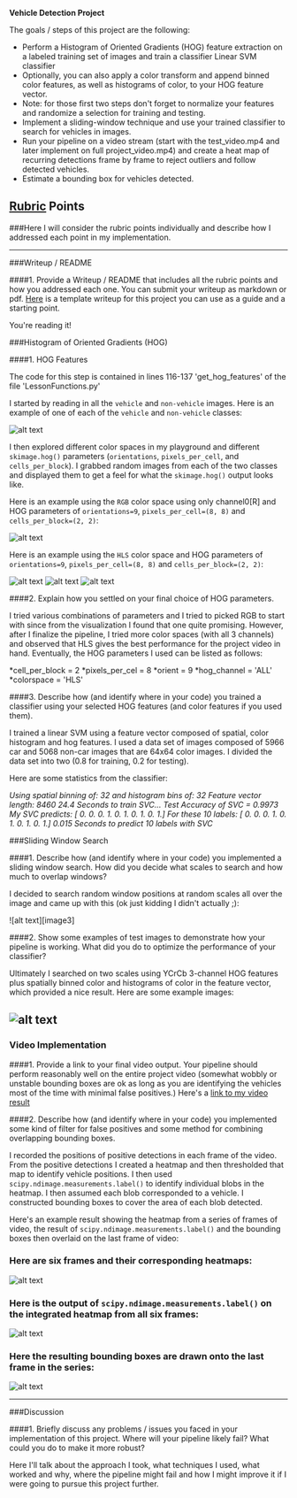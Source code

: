 **Vehicle Detection Project**

The goals / steps of this project are the following:

* Perform a Histogram of Oriented Gradients (HOG) feature extraction on a labeled training set of images and train a classifier Linear SVM classifier
* Optionally, you can also apply a color transform and append binned color features, as well as histograms of color, to your HOG feature vector. 
* Note: for those first two steps don't forget to normalize your features and randomize a selection for training and testing.
* Implement a sliding-window technique and use your trained classifier to search for vehicles in images.
* Run your pipeline on a video stream (start with the test_video.mp4 and later implement on full project_video.mp4) and create a heat map of recurring detections frame by frame to reject outliers and follow detected vehicles.
* Estimate a bounding box for vehicles detected.

[//]: # (Image References)
[image1]: ./P1-Car_NonCar.JPG "Car and NonCar Examples"
[image2]: ./P2-HogFeaturesVis.JPG "HOG Features from RGB ch0"
[image30]: ./P3-HogFeaturesHLS-ch0.JPG "HOG Features from HLS ch0"
[image31]: ./P3-HogFeaturesHLS-ch1.JPG "HOG Features from HLS ch0"
[image32]: ./P3-HogFeaturesHLS-ch2.JPG "HOG Features from HLS ch0"
[image4]: ./examples/sliding_window.jpg
[image5]: ./examples/bboxes_and_heat.png
[image6]: ./examples/labels_map.png
[image7]: ./examples/output_bboxes.png
[video1]: ./project_video.mp4

## [Rubric](https://review.udacity.com/#!/rubrics/513/view) Points
###Here I will consider the rubric points individually and describe how I addressed each point in my implementation.  

---
###Writeup / README

####1. Provide a Writeup / README that includes all the rubric points and how you addressed each one.  You can submit your writeup as markdown or pdf.  [Here](https://github.com/BCK1991/carND/edit/master/Assignment5-Vehicle_Detection/writeup_template.md) is a template writeup for this project you can use as a guide and a starting point.  

You're reading it!

###Histogram of Oriented Gradients (HOG)

####1. HOG Features

The code for this step is contained in lines 116-137 'get_hog_features' of the file 'LessonFunctions.py' 

I started by reading in all the `vehicle` and `non-vehicle` images.  Here is an example of one of each of the `vehicle` and `non-vehicle` classes:

![alt text][image1]

I then explored different color spaces in my playground and different `skimage.hog()` parameters (`orientations`, `pixels_per_cell`, and `cells_per_block`).  I grabbed random images from each of the two classes and displayed them to get a feel for what the `skimage.hog()` output looks like.

Here is an example using the `RGB` color space using only channel0[R] and HOG parameters of `orientations=9`, `pixels_per_cell=(8, 8)` and `cells_per_block=(2, 2)`:


![alt text][image2]


Here is an example using the `HLS` color space and HOG parameters of `orientations=9`, `pixels_per_cell=(8, 8)` and `cells_per_block=(2, 2)`:

![alt text][image30]
![alt text][image31]
![alt text][image32]


####2. Explain how you settled on your final choice of HOG parameters.

I tried various combinations of parameters and I tried to picked RGB to start with since from the visualization I found that one quite promising. However, after I finalize the pipeline, I tried more color spaces (with all 3 channels) and observed that HLS gives the best performance for the project video in hand. Eventually, the HOG parameters I used can be listed as follows:

*cell_per_block = 2
*pixels_per_cel = 8
*orient = 9
*hog_channel = 'ALL'
*colorspace = 'HLS'

####3. Describe how (and identify where in your code) you trained a classifier using your selected HOG features (and color features if you used them).

I trained a linear SVM using a feature vector composed of spatial, color histogram and hog features. I used a data set of images composed of 5966 car and 5068 non-car images that are 64x64 color images. I divided the data set into two (0.8 for training, 0.2 for testing).

Here are some statistics from the classifier:

*Using spatial binning of: 32 and histogram bins of: 32
Feature vector length: 8460
24.4 Seconds to train SVC...
Test Accuracy of SVC =  0.9973
My SVC predicts:  [ 0.  0.  0.  1.  0.  1.  0.  1.  0.  1.]
For these 10 labels:  [ 0.  0.  0.  1.  0.  1.  0.  1.  0.  1.]
0.015 Seconds to predict 10 labels with SVC*

###Sliding Window Search

####1. Describe how (and identify where in your code) you implemented a sliding window search.  How did you decide what scales to search and how much to overlap windows?

I decided to search random window positions at random scales all over the image and came up with this (ok just kidding I didn't actually ;):

![alt text][image3]

####2. Show some examples of test images to demonstrate how your pipeline is working.  What did you do to optimize the performance of your classifier?

Ultimately I searched on two scales using YCrCb 3-channel HOG features plus spatially binned color and histograms of color in the feature vector, which provided a nice result.  Here are some example images:

![alt text][image4]
---

### Video Implementation

####1. Provide a link to your final video output.  Your pipeline should perform reasonably well on the entire project video (somewhat wobbly or unstable bounding boxes are ok as long as you are identifying the vehicles most of the time with minimal false positives.)
Here's a [link to my video result](./project_video.mp4)


####2. Describe how (and identify where in your code) you implemented some kind of filter for false positives and some method for combining overlapping bounding boxes.

I recorded the positions of positive detections in each frame of the video.  From the positive detections I created a heatmap and then thresholded that map to identify vehicle positions.  I then used `scipy.ndimage.measurements.label()` to identify individual blobs in the heatmap.  I then assumed each blob corresponded to a vehicle.  I constructed bounding boxes to cover the area of each blob detected.  

Here's an example result showing the heatmap from a series of frames of video, the result of `scipy.ndimage.measurements.label()` and the bounding boxes then overlaid on the last frame of video:

### Here are six frames and their corresponding heatmaps:

![alt text][image5]

### Here is the output of `scipy.ndimage.measurements.label()` on the integrated heatmap from all six frames:
![alt text][image6]

### Here the resulting bounding boxes are drawn onto the last frame in the series:
![alt text][image7]



---

###Discussion

####1. Briefly discuss any problems / issues you faced in your implementation of this project.  Where will your pipeline likely fail?  What could you do to make it more robust?

Here I'll talk about the approach I took, what techniques I used, what worked and why, where the pipeline might fail and how I might improve it if I were going to pursue this project further.  

